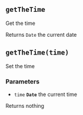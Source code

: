 ## `getTheTime`

Get the time



Returns `Date` the current date

## `getTheTime(time)`

Set the time

### Parameters

* `time` **`Date`** the current time


Returns  nothing

